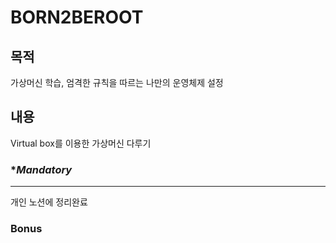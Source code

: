 # **BORN2BEROOT**

## **목적**
가상머신 학습, 엄격한 규칙을 따르는 나만의 운영체제 설정
## **내용**
Virtual box를 이용한 가상머신 다루기
### **Mandatory*

--- 
개인 노션에 정리완료

### **Bonus**
